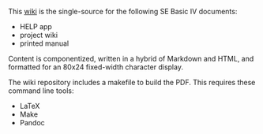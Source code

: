 This [wiki](https://github.com/source-solutions/HELP/wiki) is the single-source for the following SE Basic IV documents:

* HELP app
* project wiki
* printed manual

Content is componentized, written in a hybrid of Markdown and HTML, and formatted for an 80x24 fixed-width character display.

The wiki repository includes a makefile to build the PDF. This requires these command line tools:

* LaTeX
* Make
* Pandoc
